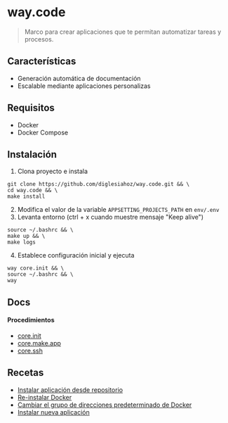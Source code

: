 # way.code

> Marco para crear aplicaciones que te permitan automatizar tareas y procesos.

## Características

* Generación automática de documentación
* Escalable mediante aplicaciones personalizas

## Requisitos

* Docker
* Docker Compose

## Instalación

1. Clona proyecto e instala
```console
git clone https://github.com/diglesiahoz/way.code.git && \
cd way.code && \
make install
```
2. Modifica el valor de la variable ```APPSETTING_PROJECTS_PATH``` en ```env/.env```
3. Levanta entorno (ctrl + x cuando muestre mensaje "Keep alive")
```console
source ~/.bashrc && \
make up && \
make logs
```
4. Establece configuración inicial y ejecuta
```console
way core.init && \
source ~/.bashrc && \
way
```

## Docs

#### Procedimientos

* [core.init](docs/auto_generated--proc--core.init.md)
* [core.make.app](docs/auto_generated--proc--core.make.app.md)
* [core.ssh](docs/auto_generated--proc--core.ssh.md)
## Recetas

* [Instalar aplicación desde repositorio](docs/auto_generated--proc--core.init--recipe1--instalar_aplicaci_n_desde_repositorio.md)
* [Re-instalar Docker](docs/auto_generated--proc--core.init--recipe2--re_instalar_docker.md)
* [Cambiar el grupo de direcciones predeterminado de Docker](docs/auto_generated--proc--core.init--recipe3--cambiar_el_grupo_de_direcciones_predeterminado_de_docker.md)
* [Instalar nueva aplicación](docs/auto_generated--proc--core.make.app--recipe1--instalar_nueva_aplicaci_n.md)
